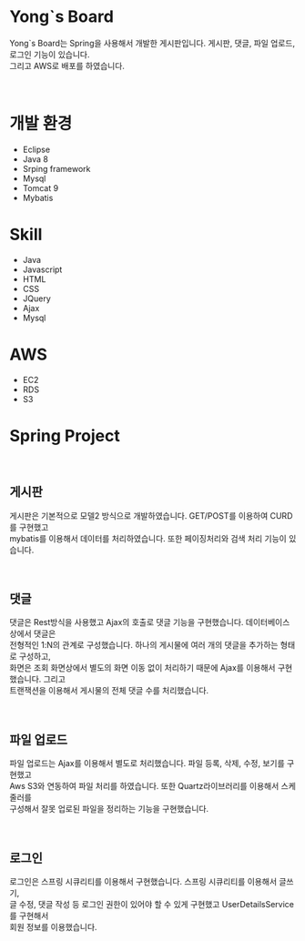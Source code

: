 <h1>Yong`s Board</h1>
<p>Yong`s Board는 Spring을 사용해서 개발한 게시판입니다. 게시판, 댓글, 파일 업로드, 로그인 기능이 있습니다.<br>
그리고 AWS로 배포를 하였습니다.</p>
<br>
<h1>개발 환경</h1>
<ul>
<li>Eclipse</li>
<li>Java 8</li>
<li>Srping framework</li>
<li>Mysql</li>
<li>Tomcat 9</li>
<li>Mybatis</li>
</ul>
<h1>Skill</h1>
<ul>
<li>Java</li>
<li>Javascript</li>
<li>HTML</li>
<li>CSS</li>
<li>JQuery</li>
<li>Ajax</li>
<li>Mysql</li>
</ul>
<h1>AWS</h1>
<ul>
<li>EC2</li>
<li>RDS</li>
<li>S3</li>
</ul>

<h1>Spring Project</h1><br>
<h2>게시판</h2>
<p>게시판은 기본적으로 모델2 방식으로 개발하였습니다. GET/POST를 이용하여 CURD를 구현했고 <br>mybatis를 이용해서 데이터를 처리하였습니다.
또한 페이징처리와 검색 처리 기능이 있습니다.</p>
<br>
<h2>댓글</h2>
<p>댓글은 Rest방식을 사용했고 Ajax의 호출로 댓글 기능을 구현했습니다. 데이터베이스 상에서 댓글은<br>전형적인 1:N의 관계로 구성했습니다.
하나의 게시물에 여러 개의 댓글을 추가하는 형태로 구성하고,<br>화면은 조회 화면상에서 별도의 화면 이동 없이 처리하기 때문에 Ajax를 이용해서 구현했습니다.
그리고<br>트랜잭션을 이용해서 게시물의 전체 댓글 수를 처리했습니다.
</p>
<br>
<h2>파일 업로드</h2>
<p>파일 업로드는 Ajax를 이용해서 별도로 처리했습니다. 파일 등록, 삭제, 수정, 보기를 구현했고<br>Aws S3와 연동하여 파일 처리를 하였습니다.
또한 Quartz라이브러리를 이용해서 스케줄러를<br>구성해서 잘못 업로된 파일을 정리하는 기능을 구현했습니다.
</p>
<br>
<h2>로그인</h2>
<p>로그인은 스프링 시큐리티를 이용해서 구현했습니다. 스프링 시큐리티를 이용해서 글쓰기,<br> 글 수정, 댓글 작성 등 로그인 권한이 있어야 할 수 있게 구현했고
UserDetailsService를 구현해서<br>회원 정보를 이용했습니다.
</p>

<br>
<br>
